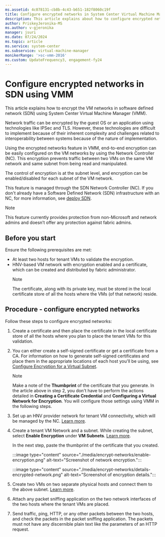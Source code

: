 ```yaml
---
ms.assetid: 4c078131-cb8b-4c43-b651-182f8060c19f
title: Configure encrypted networks in System Center Virtual Machine Manager
description: This article explains about how to configure encrypted networks in SDN using VMM.
author: PriskeyJeronika-MS
ms.author: v-gjeronika
manager: jsuri
ms.date: 07/24/2024
ms.topic: article
ms.service: system-center
ms.subservice: virtual-machine-manager
monikerRange: '>sc-vmm-2016'
ms.custom: UpdateFrequency3, engagement-fy24
---
```


# Configure encrypted networks in SDN using VMM



This article explains how to encrypt the VM networks in software defined network (SDN) using  System Center Virtual Machine Manager (VMM).

Network traffic can be encrypted by the guest OS or an application using technologies like IPSec and TLS. However, these technologies are difficult to implement because of their inherent complexity and challenges related to interoperability between systems because of the nature of implementation.

Using the encrypted networks feature in VMM, end-to-end encryption can be easily configured on the VM networks by using the Network Controller (NC). This encryption prevents traffic between two VMs on the same VM network and same subnet from being read and manipulated.

The control of encryption is at the subnet level, and encryption can be enabled/disabled for each subnet of the VM network.

This feature is managed through the SDN Network Controller (NC). If you don't already have a Software Defined Network (SDN) infrastructure with an NC, for more information, see [deploy SDN](deploy-sdn.md).

> [!NOTE]
> This feature currently provides protection from non-Microsoft and network admins and doesn’t offer any protection against fabric admins.

## Before you start

Ensure the following prerequisites are met:

- At least two hosts for tenant VMs to validate the encryption.
- HNV-based VM network with encryption enabled and a certificate, which can be created and distributed by fabric administrator. 
    > [!NOTE]
    > The certificate, along with its private key, must be stored in the local certificate store of all the hosts where the VMs (of that network) reside.

## Procedure - configure encrypted networks

Follow these steps to configure encrypted networks:

1. Create a certificate and then place the certificate in the local certificate store of all the hosts where you plan to place the tenant VMs for this validation.

2. You can either create a self-signed certificate or get a certificate from a CA. For information on how to generate self-signed certificates and place them in the appropriate locations of each host you'll be using, see [Configure Encryption for a Virtual Subnet](/windows-server/networking/sdn/vnet-encryption/sdn-config-vnet-encryption#step-1-create-the-encryption-certificate).

    > [!NOTE]
    > Make a note of the **Thumbprint** of the certificate that you generate.
    > In the article above in step 2, you don't have to perform the actions detailed in **Creating a Certificate Credential** and **Configuring a Virtual Network for Encryption**. You will configure those settings using VMM in the following steps.

3. Set up an HNV provider network for tenant VM connectivity, which will be managed by the NC. [Learn more](sdn-controller.md#validate-the-deployment).
4. Create a tenant VM Network and a subnet. While creating the subnet, select **Enable Encryption** under **VM Subnets**. [Learn more](sdn-controller.md#validate-the-deployment).

    In the next step, paste the thumbprint of the certificate that you created.

    :::image type="content" source="./media/encrypt-networks/enable-encryption.png" alt-text="Screenshot of network encryption.":::

    :::image type="content" source="./media/encrypt-networks/details-encrypted-network.png" alt-text="Screenshot of encryption details.":::

5.	Create two VMs on two separate physical hosts and connect them to the above subnet. [Learn more](sdn-controller.md#validate-the-deployment).
6.	Attach any packet sniffing application on the two network interfaces of the two hosts where the tenant VMs are placed.
7.	Send traffic, ping, HTTP, or any other packets between the two hosts, and check the packets in the packet sniffing application. The packets must not have any discernible plain text like the parameters of an HTTP request.
